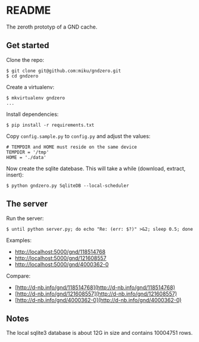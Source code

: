 README
======

The zeroth prototyp of a GND cache.

Get started
-----------

Clone the repo:

    $ git clone git@github.com:miku/gndzero.git
    $ cd gndzero


Create a virtualenv:

    $ mkvirtualenv gndzero
    ...

Install dependencies:

    $ pip install -r requirements.txt


Copy `config.sample.py` to `config.py` and adjust the values:

    # TEMPDIR and HOME must reside on the same device
    TEMPDIR = '/tmp'
    HOME = './data'

Now create the sqlite datebase. This will take a while (download, extract, insert):

    $ python gndzero.py SqliteDB --local-scheduler


The server
----------

Run the server:

    $ until python server.py; do echo "Re: (err: $?)" >&2; sleep 0.5; done

Examples:

* [http://localhost:5000/gnd/118514768](http://localhost:5000/gnd/118514768)
* [http://localhost:5000/gnd/121608557](http://localhost:5000/gnd/121608557)
* [http://localhost:5000/gnd/4000362-0](http://localhost:5000/gnd/4000362-0)

Compare:

* [http://d-nb.info/gnd/118514768](http://d-nb.info/gnd/118514768)
* [http://d-nb.info/gnd/121608557](http://d-nb.info/gnd/121608557)
* [http://d-nb.info/gnd/4000362-0](http://d-nb.info/gnd/4000362-0)


Notes
-----

The local sqlite3 database is about 12G in size and contains 10004751 rows.
